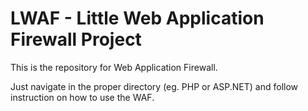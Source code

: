 # LWAF - Little Web Application Firewall Project

This is the repository for Web Application Firewall.

Just navigate in the proper directory (eg. PHP or ASP.NET) and follow instruction on how to use the WAF.
